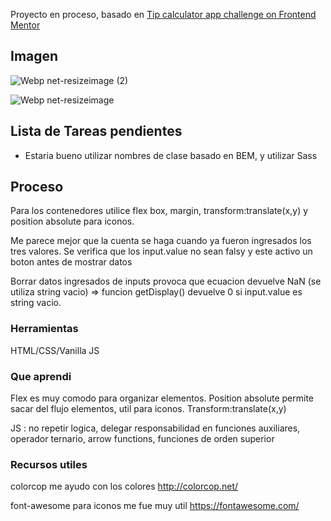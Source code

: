 Proyecto en proceso, basado en [Tip calculator app challenge on Frontend Mentor](https://www.frontendmentor.io/challenges/tip-calculator-app-ugJNGbJUX)

 
 

## Imagen
 ![Webp net-resizeimage (2)](https://user-images.githubusercontent.com/46230600/153524953-1c81ca13-8ee8-4936-ab3f-5547e727bdc5.png)


![Webp net-resizeimage](https://user-images.githubusercontent.com/46230600/153524850-5463b999-0de6-4043-820b-ec7c5ba343c3.png)

 

## Lista de Tareas pendientes 
- Estaria bueno utilizar nombres de clase basado en BEM, y utilizar Sass


## Proceso
Para los contenedores utilice flex box, margin, transform:translate(x,y) y position absolute para iconos.


Me parece mejor que la cuenta se haga cuando ya fueron ingresados los tres valores. Se verifica que los input.value no sean falsy y este activo un boton antes de mostrar datos

Borrar datos ingresados de inputs provoca que ecuacion devuelve NaN (se utiliza string vacio) => funcion getDisplay() devuelve 0 si input.value es string vacio.


### Herramientas
HTML/CSS/Vanilla JS

 
### Que aprendi
Flex es muy comodo para organizar elementos. Position absolute permite sacar del flujo elementos, util para iconos. Transform:translate(x,y)  

JS : no repetir logica, delegar responsabilidad en funciones auxiliares, operador ternario,  arrow functions, funciones de orden superior


### Recursos utiles
colorcop me ayudo con los colores
http://colorcop.net/

font-awesome para iconos me fue muy util
https://fontawesome.com/



